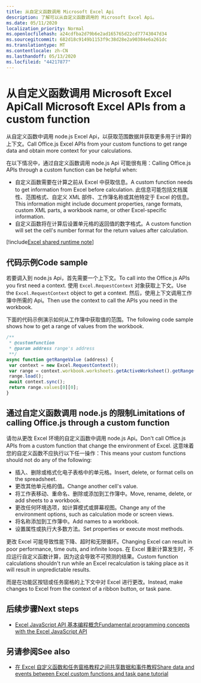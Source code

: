 ```yaml
---
title: 从自定义函数调用 Microsoft Excel Api
description: 了解可以从自定义函数调用的 Microsoft Excel Api。
ms.date: 05/11/2020
localization_priority: Normal
ms.openlocfilehash: a24cdfba2d79b6e2ad165765d22cd77743047d34
ms.sourcegitcommit: 682d18c9149b1153f9c38d28e2a90384e6a261dc
ms.translationtype: MT
ms.contentlocale: zh-CN
ms.lasthandoff: 05/13/2020
ms.locfileid: "44217877"
---
```

# <a name="call-microsoft-excel-apis-from-a-custom-function"></a><span data-ttu-id="cd365-103">从自定义函数调用 Microsoft Excel Api</span><span class="sxs-lookup"><span data-stu-id="cd365-103">Call Microsoft Excel APIs from a custom function</span></span>

<span data-ttu-id="cd365-104">从自定义函数中调用 node.js Excel Api，以获取范围数据并获取更多用于计算的上下文。</span><span class="sxs-lookup"><span data-stu-id="cd365-104">Call Office.js Excel APIs from your custom functions to get range data and obtain more context for your calculations.</span></span>

<span data-ttu-id="cd365-105">在以下情况中，通过自定义函数调用 node.js Api 可能很有用：</span><span class="sxs-lookup"><span data-stu-id="cd365-105">Calling Office.js APIs through a custom function can be helpful when:</span></span>

- <span data-ttu-id="cd365-106">自定义函数需要在计算之前从 Excel 中获取信息。</span><span class="sxs-lookup"><span data-stu-id="cd365-106">A custom function needs to get information from Excel before calculation.</span></span> <span data-ttu-id="cd365-107">此信息可能包括文档属性、范围格式、自定义 XML 部件、工作簿名称或其他特定于 Excel 的信息。</span><span class="sxs-lookup"><span data-stu-id="cd365-107">This information might include document properties, range formats, custom XML parts, a workbook name, or other Excel-specific information.</span></span>
- <span data-ttu-id="cd365-108">自定义函数将在计算后设置单元格的返回值的数字格式。</span><span class="sxs-lookup"><span data-stu-id="cd365-108">A custom function will set the cell's number format for the return values after calculation.</span></span>

[!include[Excel shared runtime note](../includes/note-requires-shared-runtime.md)]

## <a name="code-sample"></a><span data-ttu-id="cd365-109">代码示例</span><span class="sxs-lookup"><span data-stu-id="cd365-109">Code sample</span></span>

<span data-ttu-id="cd365-110">若要调入到 node.js Api，首先需要一个上下文。</span><span class="sxs-lookup"><span data-stu-id="cd365-110">To call into the Office.js APIs you first need a context.</span></span> <span data-ttu-id="cd365-111">使用 `Excel.RequestContext` 对象获取上下文。</span><span class="sxs-lookup"><span data-stu-id="cd365-111">Use the `Excel.RequestContext` object to get a context.</span></span> <span data-ttu-id="cd365-112">然后，使用上下文调用工作簿中所需的 Api。</span><span class="sxs-lookup"><span data-stu-id="cd365-112">Then use the context to call the APIs you need in the workbook.</span></span>

<span data-ttu-id="cd365-113">下面的代码示例演示如何从工作簿中获取值的范围。</span><span class="sxs-lookup"><span data-stu-id="cd365-113">The following code sample shows how to get a range of values from the workbook.</span></span>

```JavaScript
/**
 * @customfunction
 * @param address range's address
 **/
async function getRangeValue (address) {
 var context = new Excel.RequestContext();
 var range = context.workbook.worksheets.getActiveWorksheet().getRange(address);
 range.load();
 await context.sync();
 return range.values[0][0];
}
```

## <a name="limitations-of-calling-officejs-through-a-custom-function"></a><span data-ttu-id="cd365-114">通过自定义函数调用 node.js 的限制</span><span class="sxs-lookup"><span data-stu-id="cd365-114">Limitations of calling Office.js through a custom function</span></span>

<span data-ttu-id="cd365-115">请勿从更改 Excel 环境的自定义函数中调用 node.js Api。</span><span class="sxs-lookup"><span data-stu-id="cd365-115">Don't call Office.js APIs from a custom function that change the environment of Excel.</span></span> <span data-ttu-id="cd365-116">这意味着您的自定义函数不应执行以下任一操作：</span><span class="sxs-lookup"><span data-stu-id="cd365-116">This means your custom functions should not do any of the following:</span></span>

- <span data-ttu-id="cd365-117">插入、删除或格式化电子表格中的单元格。</span><span class="sxs-lookup"><span data-stu-id="cd365-117">Insert, delete, or format cells on the spreadsheet.</span></span>
- <span data-ttu-id="cd365-118">更改其他单元格的值。</span><span class="sxs-lookup"><span data-stu-id="cd365-118">Change another cell's value.</span></span>
- <span data-ttu-id="cd365-119">将工作表移动、重命名、删除或添加到工作簿中。</span><span class="sxs-lookup"><span data-stu-id="cd365-119">Move, rename, delete, or add sheets to a workbook.</span></span>
- <span data-ttu-id="cd365-120">更改任何环境选项，如计算模式或屏幕视图。</span><span class="sxs-lookup"><span data-stu-id="cd365-120">Change any of the environment options, such as calculation mode or screen views.</span></span>
- <span data-ttu-id="cd365-121">将名称添加到工作簿中。</span><span class="sxs-lookup"><span data-stu-id="cd365-121">Add names to a workbook.</span></span>
- <span data-ttu-id="cd365-122">设置属性或执行大多数方法。</span><span class="sxs-lookup"><span data-stu-id="cd365-122">Set properties or execute most methods.</span></span>

<span data-ttu-id="cd365-123">更改 Excel 可能导致性能下降、超时和无限循环。</span><span class="sxs-lookup"><span data-stu-id="cd365-123">Changing Excel can result in poor performance, time outs, and infinite loops.</span></span> <span data-ttu-id="cd365-124">在 Excel 重新计算发生时，不应运行自定义函数计算，因为这会导致不可预测的结果。</span><span class="sxs-lookup"><span data-stu-id="cd365-124">Custom function calculations shouldn't run while an Excel recalculation is taking place as it will result in unpredictable results.</span></span>

<span data-ttu-id="cd365-125">而是在功能区按钮或任务窗格的上下文中对 Excel 进行更改。</span><span class="sxs-lookup"><span data-stu-id="cd365-125">Instead, make changes to Excel from the context of a ribbon button, or task pane.</span></span>

## <a name="next-steps"></a><span data-ttu-id="cd365-126">后续步骤</span><span class="sxs-lookup"><span data-stu-id="cd365-126">Next steps</span></span>

- [<span data-ttu-id="cd365-127">Excel JavaScript API 基本编程概念</span><span class="sxs-lookup"><span data-stu-id="cd365-127">Fundamental programming concepts with the Excel JavaScript API</span></span>](../reference/overview/excel-add-ins-reference-overview.md)

## <a name="see-also"></a><span data-ttu-id="cd365-128">另请参阅</span><span class="sxs-lookup"><span data-stu-id="cd365-128">See also</span></span>

- [<span data-ttu-id="cd365-129">在 Excel 自定义函数和任务窗格教程之间共享数据和事件教程</span><span class="sxs-lookup"><span data-stu-id="cd365-129">Share data and events between Excel custom functions and task pane tutorial</span></span>](../tutorials/share-data-and-events-between-custom-functions-and-the-task-pane-tutorial.md)